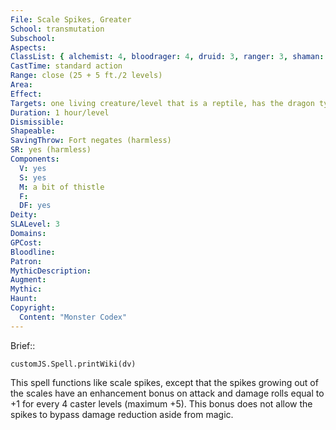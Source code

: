 ```yaml
---
File: Scale Spikes, Greater
School: transmutation
Subschool: 
Aspects: 
ClassList: { alchemist: 4, bloodrager: 4, druid: 3, ranger: 3, shaman: 3, sorcerer: 3, wizard: 3, witch: 3 }
CastTime: standard action
Range: close (25 + 5 ft./2 levels)
Area: 
Effect: 
Targets: one living creature/level that is a reptile, has the dragon type, or has the reptilian subtype, and also has a natural armor bonus of at least +1
Duration: 1 hour/level
Dismissible: 
Shapeable: 
SavingThrow: Fort negates (harmless)
SR: yes (harmless)
Components:
  V: yes
  S: yes
  M: a bit of thistle
  F: 
  DF: yes
Deity: 
SLALevel: 3
Domains: 
GPCost: 
Bloodline: 
Patron: 
MythicDescription: 
Augment: 
Mythic: 
Haunt: 
Copyright:
  Content: "Monster Codex"
---
```

Brief:: 

```dataviewjs
customJS.Spell.printWiki(dv)
```

This spell functions like scale spikes, except that the spikes growing out of the scales have an enhancement bonus on attack and damage rolls equal to +1 for every 4 caster levels (maximum +5). This bonus does not allow the spikes to bypass damage reduction aside from magic.
